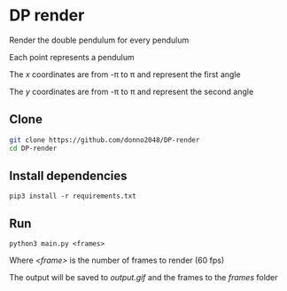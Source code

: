 # DP render

Render the double pendulum for every pendulum

Each point represents a pendulum

The _x_ coordinates are from -π to π and represent the first angle

The _y_ coordinates are from -π to π and represent the second angle

## Clone

```sh
git clone https://github.com/donno2048/DP-render
cd DP-render
```

## Install dependencies

`pip3 install -r requirements.txt`

## Run

`python3 main.py <frames>`

Where _\<frame\>_ is the number of frames to render (60 fps)

The output will be saved to _output.gif_ and the frames to the _frames_ folder
